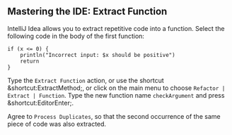 ## Mastering the IDE: Extract Function

IntelliJ Idea allows you to extract repetitive code into a function. Select the
following code in the body of the first function:

```
if (x <= 0) {
    println("Incorrect input: $x should be positive")
    return
}
```

Type the <span class="control">`Extract Function`</span> action,
or use the shortcut <span class="shortcut">&shortcut:ExtractMethod;</span>, 
or click on the main menu to choose
<span class="control">`Refactor | Extract | Function`</span>. 
Type the new function name `checkArgument` and press
<span class="shortcut">&shortcut:EditorEnter;</span>.
 
Agree to <span class="control">`Process Duplicates`</span>, so that the second 
occurrence of the same piece of code was also extracted.
